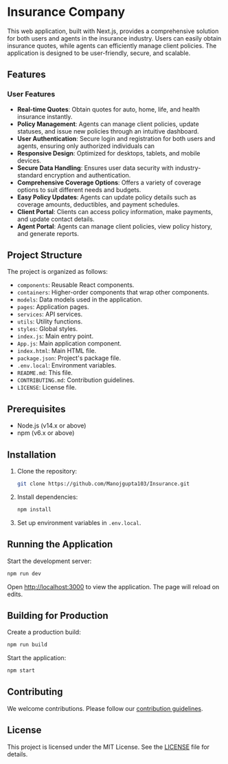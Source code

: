 # Insurance Company


This web application, built with Next.js, provides a comprehensive solution for both users and agents in the insurance industry.
Users can easily obtain insurance quotes, while agents can efficiently manage client policies.
The application is designed to be user-friendly, secure, and scalable.

## Features
### User Features
- **Real-time Quotes**: Obtain quotes for auto, home, life, and health insurance instantly.
- **Policy Management**: Agents can manage client policies, update statuses, and issue new policies through an intuitive dashboard.
- **User Authentication**: Secure login and registration for both users and agents, ensuring only authorized individuals can
- **Responsive Design**: Optimized for desktops, tablets, and mobile devices.
- **Secure Data Handling**: Ensures user data security with industry-standard encryption and authentication.
- **Comprehensive Coverage Options**: Offers a variety of coverage options to suit different needs and budgets.
- **Easy Policy Updates**: Agents can update policy details such as coverage amounts, deductibles, and payment schedules.
- **Client Portal**: Clients can access policy information, make payments, and update contact details.
- **Agent Portal**: Agents can manage client policies, view policy history, and generate reports.

## Project Structure

The project is organized as follows:

- `components`: Reusable React components.
- `containers`: Higher-order components that wrap other components.
- `models`: Data models used in the application.
- `pages`: Application pages.
- `services`: API services.
- `utils`: Utility functions.
- `styles`: Global styles.
- `index.js`: Main entry point.
- `App.js`: Main application component.
- `index.html`: Main HTML file.
- `package.json`: Project's package file.
- `.env.local`: Environment variables.
- `README.md`: This file.
- `CONTRIBUTING.md`: Contribution guidelines.
- `LICENSE`: License file.

## Prerequisites

- Node.js (v14.x or above)
- npm (v6.x or above)

## Installation

1. Clone the repository:

   ```bash
   git clone https://github.com/Manojgupta103/Insurance.git
   ```

2. Install dependencies:

   ```bash
   npm install
   ```

3. Set up environment variables in `.env.local`.

## Running the Application

Start the development server:

```bash
npm run dev
```

Open [http://localhost:3000](http://localhost:3000) to view the application. The page will reload on edits.

## Building for Production

Create a production build:

```bash
npm run build
```

Start the application:

```bash
npm start
```

## Contributing

We welcome contributions. Please follow our [contribution guidelines](CONTRIBUTING.md).

## License

This project is licensed under the MIT License. See the [LICENSE](LICENSE) file for details.
